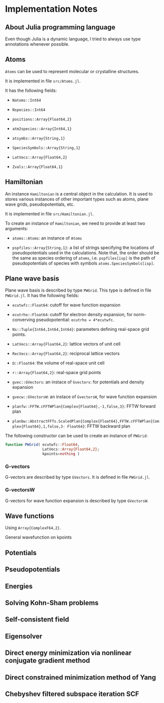# Implementation Notes

## About Julia programming language

Even though Julia is a dynamic language, I tried to always use type annotations
whenever possible.

## Atoms

`Atoms` can be used to represent molecular or crystalline structures.

It is implemented in file `src/Atoms.jl`.

It has the following fields:

- `Natoms::Int64`

- `Nspecies::Int64`

- `positions::Array{Float64,2}`

- `atm2species::Array{Int64,1}`

- `atsymbs::Array{String,1}`

- `SpeciesSymbols::Array{String,1}`

- `LatVecs::Array{Float64,2}`

- `Zvals::Array{Float64,1}`


## Hamiltonian

An instance `Hamiltonian` is a central object in the calculation.
It is used to stores various instances of other important types
such as atoms, plane wave grids, pseudopotentials, etc.

It is implemented in file `src/Hamiltonian.jl`.

To create an instance of `Hamiltonian`, we need to provide at least
two arguments:

- `atoms::Atoms`: an instance of `Atoms`

- `pspfiles::Array{String,1}`: a list of strings specifying the
  locations of pseudopotentials used in the
  calculations. Note that, the order should be the same as species ordering
  of `atoms`, i.e. `pspfiles[isp]` is the path of
  pseudopotentials of species with symbols `atoms.SpeciesSymbols[isp]`.

## Plane wave basis

Plane wave basis is described by type `PWGrid`. This type is defined in file `PWGrid.jl`.
It has the following fields:

- `ecutwfc::Float64`: cutoff for wave function expansion

- `ecutrho::Float64`: cutoff for electron density expansion, for norm-converving
  pseudopotential: `ecutrho = 4*ecutwfc`.

- `Ns::Tuple{Int64,Int64,Int64}`: parameters defining real-space grid points.

- `LatVecs::Array{Float64,2}`: lattice vectors of unit cell

- `RecVecs::Array{Float64,2}`: reciprocal lattice vectors

- `Ω::Float64`: the volume of real-space unit cell

- `r::Array{Float64,2}`: real-space grid points

- `gvec::GVectors`: an instace of `Gvectors`: for potentials and density expansion

- `gvecw::GVectorsW`: an instace of `GvectorsW`, for wave function expansion

- `planfw::FFTW.cFFTWPlan{Complex{Float64},-1,false,3}`: FFTW forward plan

- `planbw::AbstractFFTs.ScaledPlan{Complex{Float64},FFTW.cFFTWPlan{Complex{Float64},1,false,3- Float64}`: FFTW backward plan

The following constructor can be used to create an instance of `PWGrid`:
```julia
function PWGrid( ecutwfc::Float64,
                 LatVecs::Array{Float64,2};
                 kpoints=nothing )
```

### G-vectors

G-vectors are described by type `GVectors`. It is defined in file `PWGrid.jl`.



### G-vectorsW

G-vectors for wave function expansion is described by type `GVectorsW`.


## Wave functions

Using `Array{ComplexF64,2}`.

General wavefunction on kpoints

## Potentials

## Pseudopotentials

## Energies

## Solving Kohn-Sham problems

## Self-consistent field

## Eigensolver

## Direct energy minimization via nonlinear conjugate gradient method

## Direct constrained minimization method of Yang

## Chebyshev filtered subspace iteration SCF
